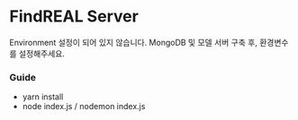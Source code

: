 # FindREAL Server

Environment 설정이 되어 있지 않습니다. MongoDB 및 모델 서버 구축 후, 환경변수를 설정해주세요.

### Guide

- yarn install
- node index.js / nodemon index.js
